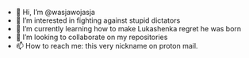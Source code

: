 - 👋 Hi, I’m @wasjawojasja
- 👀 I’m interested in fighting against stupid dictators
- 🌱 I’m currently learning how to make Lukashenka regret he was born
- 💞️ I’m looking to collaborate on my repositories
- 📫 How to reach me: this very nickname on proton mail.

<!---
wasjawojasja/wasjawojasja is a ✨ special ✨ repository because its `README.md` (this file) appears on your GitHub profile.
You can click the Preview link to take a look at your changes.
--->
